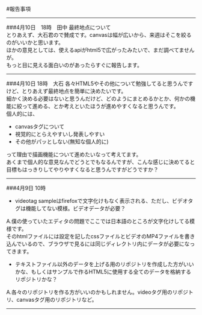 #報告事項
<!--※テンプレート参考
___
####4月？日　？時(任意)
内容
最上段に挿入(ここのコメントアウト部分の真下)

-->
___
###4月10日　18時　田中
最終地点について  
とりあえず、大石君ので賛成です。canvasは幅が広いから、来週はそこを絞るのがいいかと思います。  
ほかの意見としては、使えるapiがhtml5で広がったみたいで、まだ調べてませんが。  
もっと目に見える面白いのがあったらすぐに報告します。

___
###4月10日 18時　大石
各々HTML5やその他について勉強してると思うんですけど、とりあえず最終地点を簡単に決めたいです。<br>
細かく決める必要はないと思うんだけど、どのようにまとめるかとか、何かの機能に絞って進める、とか考えといたほうが進めやすくなると思うんです。  
個人的には、  

* canvasタグについて
* 視覚的にとらえやすいし発表しやすい
* その他がパッとしない(無知な個人的に)

って理由で描画機能について進めたいなって考えてます。  
あくまで個人的な意見なんでどうとでもなるんですが、こんな感じに決めてると目標もはっきりしてやりやすくなると思うんですがどうですか？
___
###4月9日 10時
* videotag sampleはfirefoxで文字化けもなく表示される、ただし、ビデオタグは機能してない模様。ビデオデータが必要？

A.僕の使っていたエディタの問題でここでは日本語のところが文字化けしてる模様です。  
そのhtmlファイルには設定を記したcssファイルとビデオのMP4ファイルを書き込んでいるので、ブラウザで見るには同じディレクトリ内にデータが必要になってきます。

* テキストファイル以外のデータを上げる用のリポジトリを作成した方がいいかな、もしくはサンプルで作るHTML5に使用する全てのデータを格納するリポジトリかな？

A.各々のリポジトリを作る方がいいのかもしれません。videoタグ用のリポジトリ、canvasタグ用のリポジトリなど。
___